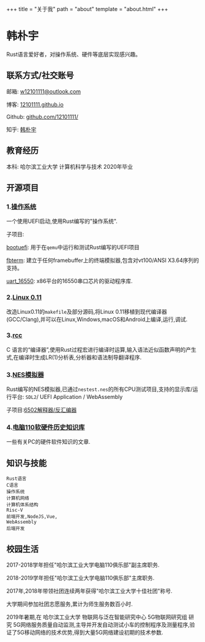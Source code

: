 +++
title = "关于我"
path = "about"
template = "about.html"
+++

# 韩朴宇

Rust语言爱好者，对操作系统、硬件等底层实现感兴趣。

## 联系方式/社交账号

邮箱: w12101111@outlook.com

博客: [12101111.github.io](https://12101111.github.io)

Github: [github.com/12101111/](https://github.com/12101111/)

知乎: [韩朴宇](https://www.zhihu.com/people/han-pu-yu/answers)

## 教育经历

本科: 哈尔滨工业大学 计算机科学与技术  2020年毕业

## 开源项目

### 1.[操作系统](https://github.com/12101111/os)

一个使用UEFI启动,使用Rust编写的"操作系统".

子项目:

[bootuefi](https://github.com/12101111/bootuefi): 用于在`qemu`中运行和测试Rust编写的UEFI项目

[fbterm](https://github.com/12101111/fbterm): 建立于任何framebuffer上的终端模拟器,包含对vt100/ANSI X3.64序列的支持。

[uart_16550](https://github.com/12101111/uart_16550): x86平台的16550串口芯片的驱动程序库.

### 2.[Linux 0.11](https://github.com/12101111/Linux-0.11)

改造Linux0.11的`makefile`及部分源码,将Linux 0.11移植到现代编译器(GCC/Clang),并可以在Linux,Windows,macOS和Android上编译,运行,调试.

### 3.[rcc](https://github.com/12101111/rcc)

C 语言的“编译器”,使用Rust过程宏进行编译时运算,输入语法近似函数声明的产生式,在编译时生成LR(1)分析表,分析器和语法制导翻译程序.

### 3.[NES模拟器](https://github.com/12101111/oxidenes)

Rust编写的NES模拟器,已通过`nestest.nes`的所有CPU测试项目,支持的显示库/运行平台: `SDL2`/ UEFI Application / WebAssembly

子项目:[6502解释器/反汇编器](https://github.com/12101111/6502)

### 4.[电脑110软硬件历史知识库](https://github.com/12101111/diannao110)

一些有关PC的硬件软件知识的文章.

## 知识与技能

    Rust语言
    C语言
    操作系统
    计算机网络
    计算机体系结构
    Risc-V
    前端开发,NodeJS,Vue,
    WebAssembly
    后端开发

## 校园生活

2017-2018学年担任"哈尔滨工业大学电脑110俱乐部"副主席职务.

2018-2019学年担任"哈尔滨工业大学电脑110俱乐部"主席职务.

2017年,2018年带领社团连续两年获得"哈尔滨工业大学十佳社团"称号.

大学期间参加社团志愿服务,累计为师生服务数百小时.

2019年暑期,在 哈尔滨工业大学 物联网与泛在智能研究中心 5G物联网研究组 研究 5G网络服务质量自动监测,主导并开发自动测试小车的控制程序及测量程序,验证了5G移动网络的技术优势,得到大量5G网络建设初期的技术参数.
